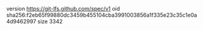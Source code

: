 version https://git-lfs.github.com/spec/v1
oid sha256:f2eb65f99880dc3459b455104cba3991003856a1f335e23c35c1e0a4d9462997
size 3342
